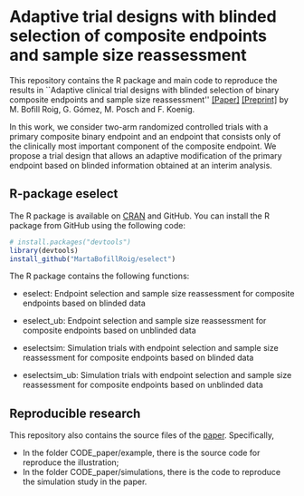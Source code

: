 # Adaptive trial designs with blinded selection of composite endpoints and sample size reassessment

This repository contains the R package and main code to reproduce the results in ``Adaptive clinical trial designs with blinded selection of binary composite endpoints and sample size reassessment'' [[Paper]](https://doi.org/10.1093/biostatistics/kxac040) [[Preprint]](https://arxiv.org/abs/2206.09639) by M. Bofill Roig,  G. Gómez, M. Posch and F. Koenig.

In this work, we consider two-arm randomized controlled trials with a primary composite binary endpoint and an endpoint that consists only of the clinically most important component of the composite endpoint. We propose a trial design that allows an adaptive modification of the primary endpoint based on blinded information obtained at an interim analysis.


## R-package **eselect**

The R package is available on [CRAN](https://cran.r-project.org/package=eselect) and GitHub. You can install the R package from GitHub using the following code:

``` r
# install.packages("devtools")
library(devtools)
install_github("MartaBofillRoig/eselect")
```

The R package contains the following functions:

- eselect: Endpoint selection and sample size reassessment for composite endpoints based on blinded data

- eselect_ub: Endpoint selection and sample size reassessment for composite endpoints based on unblinded data

- eselectsim: Simulation trials with endpoint selection and sample size reassessment for composite endpoints based on blinded data

- eselectsim_ub: Simulation trials with endpoint selection and sample size reassessment for composite endpoints based on unblinded data


## Reproducible research

This repository also contains the source files of the [paper](https://doi.org/10.1093/biostatistics/kxac040). Specifically, 

- In the folder CODE_paper/example, there is the source code for reproduce the illustration; 
- In the folder CODE_paper/simulations, there is the code to reproduce the simulation study in the paper.
